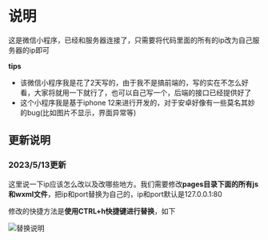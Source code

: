 # 说明
这是微信小程序，已经和服务器连接了，只需要将代码里面的所有的ip改为自己服务器的ip即可

**tips**
* 该微信小程序我是花了2天写的，由于我不是搞前端的，写的实在不怎么好看，大家将就用一下就行了，也可以自己写一个，后端的接口已经提供好了
* 这个小程序我是基于iphone 12来进行开发的，对于安卓好像有一些莫名其妙的bug(比如图片不显示，界面异常等)


## 更新说明
### 2023/5/13更新
这里说一下ip应该怎么改以及改哪些地方。我们需要修改**pages目录下面的所有js和wxml文件**，把ip和port替换为自己的，ip和port默认是127.0.0.1:80

修改的快捷方法是**使用CTRL+h快捷键进行替换**，如下

![替换说明](https://github.com/c-ttpfx/chatgpt-java-wx/blob/main/ttpfx%E7%9A%84%E8%81%8A%E5%A4%A9%E6%9C%BA%E5%99%A8%E4%BA%BA/images/url%E6%9B%BF%E6%8D%A2%E8%AF%B4%E6%98%8E.png)

